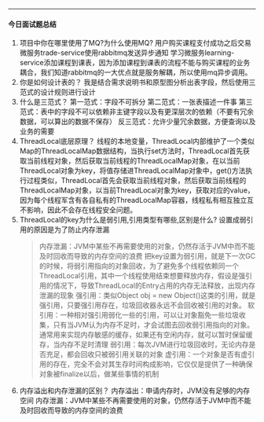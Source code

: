 ****
#### 今日面试题总结
1. 项目中你在哪里使用了MQ?为什么使用MQ?
	用户购买课程支付成功之后交易微服务trade-service使用rabbitmq发送异步通知
	学习微服务learning-service添加课程到课表，因为添加课程到课表的流程不能与购买课程的业务耦合，我们知道rabbitmq的一大优点就是服务解耦，所以使用mq异步调用。
 2. 你是如何设计表的？
	我是结合需求说明书和原型图分析出表字段，然后使用三范式的设计规则进行设计
3. 什么是三范式？
	第一范式：字段不可拆分
	第二范式：一张表描述一件事
	第三范式：表中的字段不可以依赖非主键字段以及有更深层次的依赖（不要有冗余数据，可以算出的数据不保存）
	反三范式：允许少量冗余数据，方便查询以及业务的需要
4. ThreadLocal底层原理？
	线程的本地变量，ThreadLocal内部维护了一个类似Map的ThreadLocalMap数据结构，当执行set方法时，ThreadLocal首先获取当前线程对象，然后获取当前线程的ThreadLocalMap对象，在以当前ThreadLocal对象为key，将值存储进ThreadLocalMap对象中，get()方法执行过程类似，ThreadLocal首先会获取当前线程对象，然后获取当前线程的ThreadLocalMap对象，以当前ThreadLocal对象为key，获取对应的value，因为每个线程军含有各自私有的ThreadLocalMap容器，线程私有相互独立互不影响，因此不会存在线程安全问题。
5. ThreadLocal的key为什么是弱引用,引用类型有哪些,区别是什么?
	设置成弱引用的原因是为了防止内存泄漏
	> 内存泄漏：JVM中某些不再需要使用的对象，仍然存活于JVM中而不能及时回收而导致的内存空间的浪费
	把key设置为弱引用，就是下一次GC的时候，将弱引用指向的对象回收，为了避免多个线程依赖同一个ThreadLocal引用，其中一个线程使用结束想要释放内存，假设是强引用的情况下，导致ThreadLocal的Entry占用的内存无法释放，出现内存泄漏的现象
	> 强引用：类似Object obj = new Object()这类的引用，就是强引用，只要强引用存在，垃圾回收器永远不会回收被引用的对象。
	> 软引用：一种相对强引用弱化一些的引用，可以让对象豁免一些垃圾收集，只有当JVM认为内存不足时，才会试图去回收弱引用指向的对象。通常用来实现内存敏感的缓存，如果还有空闲内存，就可以暂时保留缓存，当内存不足时清理
	> 弱引用：每次JVM进行垃圾回收时，无论内存是否充足，都会回收只被弱引用关联的对象
	> 虚引用：一个对象是否有虚引用的存在，完全不会对其生存时间构成影响，它仅仅是提供了一种确保对象被finalize以后，做某些事情的机制
6. 内存溢出和内存泄漏的区别？
	内存溢出：申请内存时，JVM没有足够的内存空间
	内存泄漏：JVM中某些不再需要使用的对象，仍然存活于JVM中而不能及时回收而导致的内存空间的浪费